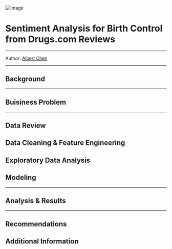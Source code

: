 ![image](https://github.com/albertcchen/dsc-phase-5-capstone/blob/main/images/birth-control-pills-1296-728-feature-thumb-732x549.jpg.webp)

# Sentiment Analysis for Birth Control from Drugs.com Reviews

---

Author: [Albert Chen](https://github.com/albertcchen)

---

## Background

---

## Buisiness Problem

---

## Data Review

## Data Cleaning & Feature Engineering

## Exploratory Data Analysis

## Modeling

---

## Analysis & Results

---

## Recommendations

## Additional Information